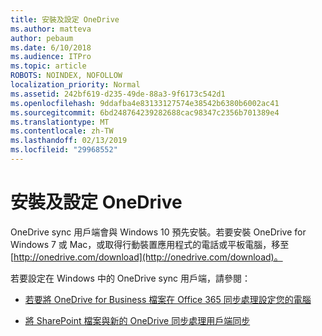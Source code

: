 ```yaml
---
title: 安裝及設定 OneDrive
ms.author: matteva
author: pebaum
ms.date: 6/10/2018
ms.audience: ITPro
ms.topic: article
ROBOTS: NOINDEX, NOFOLLOW
localization_priority: Normal
ms.assetid: 242bf619-d235-49de-88a3-9f6173c542d1
ms.openlocfilehash: 9ddafba4e83133127574e38542b6380b6002ac41
ms.sourcegitcommit: 6bd248764239282688cac98347c2356b701389e4
ms.translationtype: MT
ms.contentlocale: zh-TW
ms.lasthandoff: 02/13/2019
ms.locfileid: "29968552"
---
```

# <a name="install-and-configure-onedrive"></a>安裝及設定 OneDrive

OneDrive sync 用戶端會與 Windows 10 預先安裝。若要安裝 OneDrive for Windows 7 或 Mac，或取得行動裝置應用程式的電話或平板電腦，移至[http://onedrive.com/download](http://onedrive.com/download)。
  
若要設定在 Windows 中的 OneDrive sync 用戶端，請參閱：
  
- [若要將 OneDrive for Business 檔案在 Office 365 同步處理設定您的電腦](https://go.microsoft.com/fwlink/?linkid=533375)
    
- [將 SharePoint 檔案與新的 OneDrive 同步處理用戶端同步](https://go.microsoft.com/fwlink/?linkid=871666)
    

